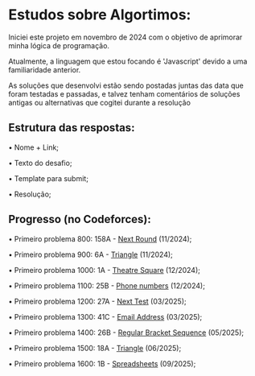 <h1>Estudos sobre Algortimos:</h1>

Iniciei este projeto em novembro de 2024 com o objetivo de aprimorar minha lógica de programação.

Atualmente, a linguagem que estou focando é 'Javascript' devido a uma familiaridade anterior.

As soluções que desenvolvi estão sendo postadas juntas das data que foram testadas e passadas, e talvez tenham comentários de soluções antigas ou alternativas que cogitei durante a resolução

<h2>Estrutura das respostas:</h2>

• Nome + Link;

• Texto do desafio;

• Template para submit;

• Resolução;

<h2>Progresso (no Codeforces):</h2>

• Primeiro problema 800: 158A - [Next Round](https://codeforces.com/contest/158/problem/A) (11/2024);

• Primeiro problema 900: 6A - [Triangle](https://codeforces.com/contest/6/problem/A) (11/2024);

• Primeiro problema 1000: 1A - [Theatre Square](https://codeforces.com/contest/1/problem/A) (12/2024);

• Primeiro problema 1100: 25B - [Phone numbers](https://codeforces.com/contest/25/problem/B) (12/2024);

• Primeiro problema 1200: 27A - [Next Test](https://codeforces.com/contest/27/problem/A) (03/2025);

• Primeiro problema 1300: 41C - [Email Address](https://codeforces.com/contest/41/problem/C) (03/2025);

• Primeiro problema 1400: 26B - [Regular Bracket Sequence](https://codeforces.com/contest/26/problem/B) (05/2025);

• Primeiro problema 1500: 18A - [Triangle](https://codeforces.com/contest/18/problem/A) (06/2025);

• Primeiro problema 1600: 1B - [Spreadsheets](https://codeforces.com/contest/1/problem/B) (09/2025);

